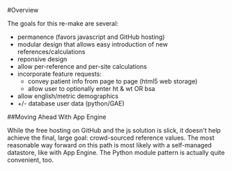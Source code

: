 #Overview

The goals for this re-make are several:

* permanence (favors javascript and GitHub hosting)
* modular design that allows easy introduction of new references/calculations
* reponsive design
* allow per-reference and per-site calculations
* incorporate feature requests:
    * convey patient info from page to page (html5 web storage)
    * allow user to optionally enter ht & wt OR bsa
* allow english/metric demographics
* +/- database user data (python/GAE)

##Moving Ahead With App Engine

While the free hosting on GitHub and the js solution is slick, it doesn't help
achieve the final, large goal: crowd-sourced reference values. The most reasonable way forward on this
path is most likely with a self-managed datastore, like with App Engine.
The Python module pattern is actually quite convenient, too.